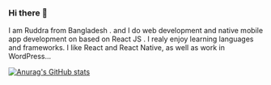 ### Hi there 👋

I am Ruddra from Bangladesh . and I do web development and native mobile app development on based on React JS . I realy enjoy learning languages and frameworks. I like React and React Native, as well as work in WordPress...



[![Anurag's GitHub stats](https://github-readme-stats.vercel.app/api?RuddraNickBiswas=anuraghazra)](https://github.com/anuraghazra/github-readme-stats)
